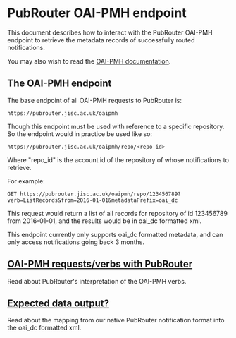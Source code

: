 # PubRouter OAI-PMH endpoint

This document describes how to interact with the PubRouter OAI-PMH endpoint to retrieve the metadata records of successfully
routed notifications.

You may also wish to read the [OAI-PMH documentation](http://www.openarchives.org/OAI/openarchivesprotocol.html).

## The OAI-PMH endpoint

The base endpoint of all OAI-PMH requests to PubRouter is: 

    https://pubrouter.jisc.ac.uk/oaipmh
    
Though this endpoint must be used with reference to a specific repository. So the endpoint would in practice be used like so: 
```
https://pubrouter.jisc.ac.uk/oaipmh/repo/<repo id>
```

Where "repo_id" is the account id of the repository of whose notifications to retrieve.

For example:

    GET https://pubrouter.jisc.ac.uk/oaipmh/repo/123456789?verb=ListRecords&from=2016-01-01&metadataPrefix=oai_dc
	
This request would return a list of all records for repository of id 123456789 from 2016-01-01, and the results would be in oai_dc formatted xml. 

This endpoint currently only supports oai_dc formatted metadata, and can only access notifications going back 3 months.

## [OAI-PMH requests/verbs with PubRouter](./VERBS.md) 
Read about PubRouter's interpretation of the OAI-PMH verbs. 

## [Expected data output?](./XWALK.md)
Read about the mapping from our native PubRouter notification format into the oai_dc formatted xml.
